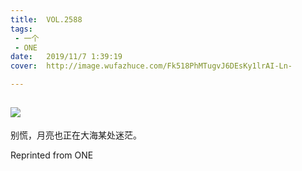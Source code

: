 ```yaml
---
title:	VOL.2588
tags:
 - 一个
 - ONE
date:	2019/11/7 1:39:19
cover:	http://image.wufazhuce.com/Fk518PhMTugvJ6DEsKy1lrAI-Ln-

---
```

![](http://image.wufazhuce.com/Fk518PhMTugvJ6DEsKy1lrAI-Ln-)
---

别慌，月亮也正在大海某处迷茫。
 
Reprinted from ONE
